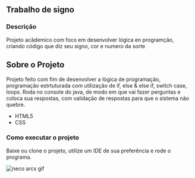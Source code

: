 ## Trabalho de signo

### Descrição
Projeto acâdemico com foco em desenvolver lógica en programção, criando código que diz seu signo, cor e numero da sorte
## Sobre o Projeto
Projeto feito com fim de desenvolver a lógica de programação, programação estrtuturada com utilização de if, else & else if, switch case, loops. Roda no console do java, de modo em que vai fazer perguntas e coloca sua respostas, com validação de respostas para que o sistema não quebre.

- HTML5
- CSS

### Como executar o projeto
Baixe ou clone o projeto, utilize um IDE de sua preferência e rode o programa.

![neco arcs gif](https://i.redd.it/pzasflfdgv5c1.gif)

